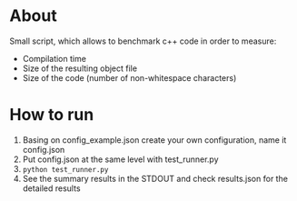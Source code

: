 # About
Small script, which allows to benchmark c++ code in order to measure:
* Compilation time
* Size of the resulting object file
* Size of the code (number of non-whitespace characters)

# How to run
1. Basing on config_example.json create your own configuration, name it config.json
2. Put config.json at the same level with test_runner.py
3. `python test_runner.py`
4. See the summary results in the STDOUT and check results.json for the detailed results
